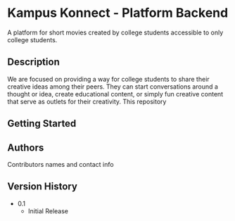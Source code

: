# Kampus Konnect - Platform Backend

A platform for short movies created by college students accessible to only college students.

## Description
We are focused on providing a way for college students to share their creative ideas among their peers. They can start conversations around a thought or idea, create educational content, or simply fun creative content that serve as outlets for their creativity. This repository 

## Getting Started


## Authors

Contributors names and contact info


## Version History

* 0.1
    * Initial Release
